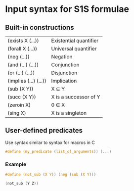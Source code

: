 # Input syntax for S1S formulae

## Built-in constructions

|			|				|
| ---			| ---				|
| (exists X (...))	| Existential quantifier	|
| (forall X (...))	| Universal quantifier		|
| (neg (...))		| Negation			|
| (and (...) (...))	| Conjunction			|
| (or (...) (...))	| Disjunction			|
| (implies (...) (...))	| Implication			|
| (sub (X Y))		| X <span>&#8838;</span> Y	|
| (succ (X Y))		| X is a successor of Y		|
| (zeroin X)		| 0 <span>&#8712;</span> X	|
| (sing X)		| X is a singleton		|

## User-defined predicates

Use syntax similar to syntax for macros in C

```c
#define (my_predicate (list_of_arguments)) (...)
```

### Example

```c
#define (not_sub (X Y)) (neg (sub (X Y)))

(not_sub (Y Z))
```
